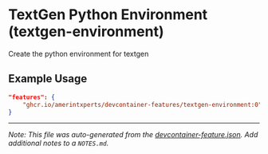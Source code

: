 
# TextGen Python Environment (textgen-environment)

Create the python environment for textgen

## Example Usage

```json
"features": {
    "ghcr.io/amerintxperts/devcontainer-features/textgen-environment:0": {}
}
```





---

_Note: This file was auto-generated from the [devcontainer-feature.json](https://github.com/amerintxperts/devcontainer-features/blob/main/src/textgen-environment/devcontainer-feature.json).  Add additional notes to a `NOTES.md`._
